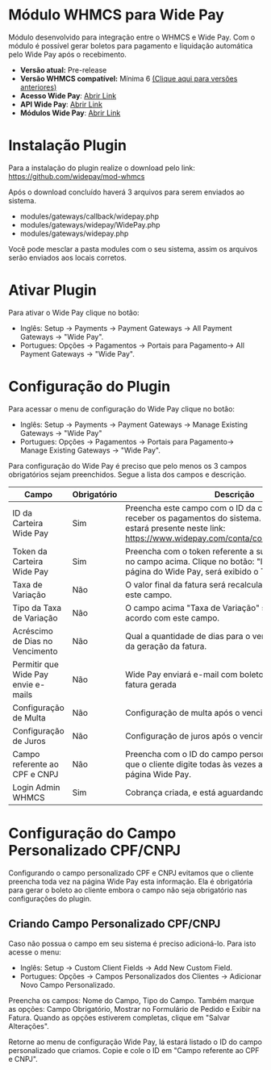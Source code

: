 #  Módulo WHMCS para Wide Pay
Módulo desenvolvido para integração entre o WHMCS e Wide Pay. Com o módulo é possível gerar boletos para pagamento e liquidação automática pelo Wide Pay após o recebimento.

* **Versão atual:** Pre-release
* **Versão WHMCS compatível:** Mínima 6 [(Clique aqui para versões anteriores)](https://github.com/widepay/mod-whmcs-5)
* **Acesso Wide Pay**: [Abrir Link](https://www.widepay.com/acessar)
* **API Wide Pay**: [Abrir Link](https://widepay.github.io/api/index.html)
* **Módulos Wide Pay**: [Abrir Link](https://widepay.github.io/api/modulos.html)

# Instalação Plugin
Para a instalação do plugin realize o download pelo link: https://github.com/widepay/mod-whmcs

Após o download concluído haverá 3 arquivos para serem enviados ao sistema.

* modules/gateways/callback/widepay.php
* modules/gateways/widepay/WidePay.php
* modules/gateways/widepay.php

Você pode mesclar a pasta modules com o seu sistema, assim os arquivos serão enviados aos locais corretos.

# Ativar Plugin

Para ativar o Wide Pay clique no botão:

* Inglês: Setup -> Payments -> Payment Gateways -> All Payment Gateways -> "Wide Pay".
* Portugues: Opções -> Pagamentos -> Portais para Pagamento-> All Payment Gateways -> "Wide Pay".

# Configuração do Plugin

Para acessar o menu de configuração do Wide Pay clique no botão:

* Inglês: Setup -> Payments -> Payment Gateways -> Manage Existing Gateways -> "Wide Pay"
* Portugues: Opções -> Pagamentos -> Portais para Pagamento-> Manage Existing Gateways -> "Wide Pay".

Para configuração do Wide Pay é preciso que pelo menos os 3 campos obrigatórios sejam preenchidos. Segue a lista dos campos e descrição.

|Campo|Obrigatório|Descrição|
|--- |--- |--- |
|ID da Carteira Wide Pay|Sim|Preencha este campo com o ID da carteira que deseja receber os pagamentos do sistema. O ID de sua carteira estará presente neste link: https://www.widepay.com/conta/configuracoes/carteiras|
|Token da Carteira Wide Pay|Sim|Preencha com o token referente a sua carteira escolhida no campo acima. Clique no botão: "Integrações" na página do Wide Pay, será exibido o Token|
|Taxa de Variação|Não|O valor final da fatura será recalculado de acordo com este campo.|
|Tipo da Taxa de Variação|Não|O campo acima "Taxa de Variação" será aplicado de acordo com este campo.|
|Acréscimo de Dias no Vencimento|Não|Qual a quantidade de dias para o vencimento após a data da geração da fatura.|
|Permitir que Wide Pay envie e-mails|Não|Wide Pay enviará e-mail com boleto para o cliente após fatura gerada|
|Configuração de Multa|Não|Configuração de multa após o vencimento, máximo 20|
|Configuração de Juros|Não|Configuração de juros após o vencimento, máximo 20|
|Campo referente ao CPF e CNPJ|Não|Preencha com o ID do campo personalizado para evitar que o cliente digite todas às vezes ao gerar o boleto na página Wide Pay.|
|Login Admin WHMCS|Sim|Cobrança criada, e está aguardando pagamento|

# Configuração do Campo Personalizado CPF/CNPJ

Configurando o campo personalizado CPF e CNPJ evitamos que o cliente preencha toda vez na página Wide Pay esta informação. Ela é obrigatória para gerar o boleto ao cliente embora o campo não seja obrigatório nas configurações do plugin.

## Criando Campo Personalizado CPF/CNPJ

Caso não possua o campo em seu sistema é preciso adicioná-lo. Para isto acesse o menu:

* Inglês: Setup -> Custom Client Fields -> Add New Custom Field.
* Portugues: Opções -> Campos Personalizados dos Clientes -> Adicionar Novo Campo Personalizado.

Preencha os campos: Nome do Campo, Tipo do Campo. Também marque as opções: Campo Obrigatório, Mostrar no Formulário de Pedido e Exibir na Fatura. Quando as opções estiverem completas, clique em "Salvar Alterações".

Retorne ao menu de configuração Wide Pay, lá estará listado o ID do campo personalizado que criamos. Copie e cole o ID em "Campo referente ao CPF e CNPJ".